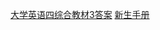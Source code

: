 [大学英语四综合教材3答案](https://mp.weixin.qq.com/s/3e00IGUdYEk6q6uKy83T7g)
[新生手册](https://zjuers.com/welcome/#2024)